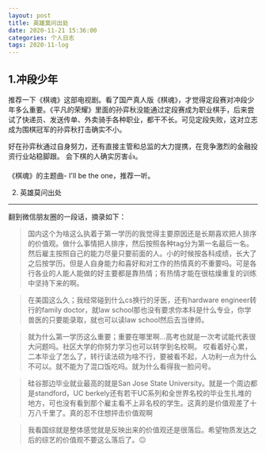 ```yaml
---
layout: post
title: 英雄莫问出处
date: 2020-11-21 15:36:00
categories: 个人日志
tags: 2020-11-log
---
```


1.冲段少年
----------
推荐一下《棋魂》这部电视剧。看了国产真人版《棋魂》，才觉得定段赛对冲段少年多么重要。《平凡的荣耀》里面的孙弈秋没能通过定段赛成为职业棋手，后来尝试了快递员、发送传单、外卖骑手各种职业，都干不长。可见定段失败，这对立志成为围棋冠军的孙弈秋打击确实不小。 

好在孙弈秋通过自身努力，还有直接主管和总监的大力提携，在竞争激烈的金融投资行业站稳脚跟。 会下棋的人确实厉害👍。 

《棋魂》的主题曲-  I'll be the one，推荐一听。  

2. 英雄莫问出处
-------------


翻到微信朋友圈的一段话，摘录如下：

> 国内这个为啥这么执着于第一学历的我觉得主要原因还是长期喜欢把人排序的价值观。做什么事情把人排序，然后按照各种tag分为第一名最后一名。然后雇主按照自己的能力尽量只要前面的人。小的时候按各科成绩，长大了之后按学历。但是人自身能力和喜好和对工作的热情真的不重要吗。可是各行各业的人能人能做的好主要都是靠热情；有热情才能在很枯燥重复的训练中坚持下来的啊。

> 在美国这么久；我经常碰到什么cs换行的牙医，还有hardware engineer转行的family doctor，就law school那也没有要求你本科是什么专业，你学兽医的只要能录取，就也可以读law school然后去当律师。

> 就为什么第一学历这么重要；重要在哪里啊…高考也就是一次考试能代表很大问题吗。社区大学的你努力学习也可以转学到名校啊。
> 哎看着好心累，二本毕业了怎么了，转行读法硕为啥不行，要被看不起，人功利一点为什么不可以。就不能为了混口饭吃吗。就为什么看得我一脸问号。


> 硅谷那边毕业就业最高的就是San Jose State University。就是一个周边都是standford，UC berkely还有若干UC系列和全世界名校的毕业生扎堆的地方，可也没有看到那个雇主看不上非名校的学生。这真的是价值观差了十万八千里了。真的忍不住想抨击价值观啊

> 我看国综就是整体感觉就是反映出来的价值观还是很落后。希望物质发达之后的综艺的价值观不要这么落后了。😐
